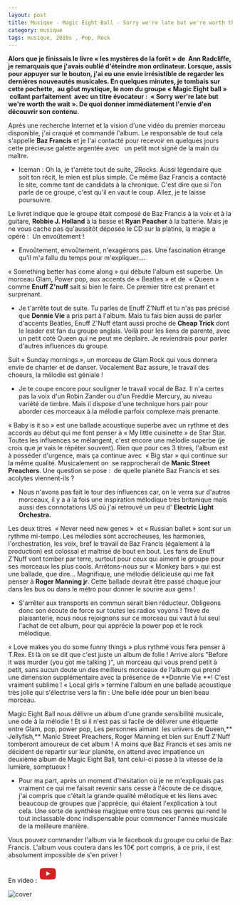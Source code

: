 ```yaml
---
layout: post
title: Musique - Magic Eight Ball - Sorry we're late but we're worth the wait (2014)
category: musique
tags: musique, 2010s , Pop, Rock
---
```

**Alors que je finissais le livre « les mystères de la forêt » de  Ann Radcliffe, je remarquais que j'avais oublié d'éteindre mon ordinateur. Lorsque, assis pour appuyer sur le bouton, j'ai eu une envie irrésistible de regarder les dernières nouveautés musicales. En quelques minutes, je tombais sur cette pochette,  au gôut mystique, le nom du groupe « Magic Eight ball »  collant parfaitement  avec un titre évocateur :  « Sorry wer're late but we're worth the wait ». De quoi donner immédiatement l'envie d'en découvrir son contenu.**

Après une recherche Internet et la vision d'une vidéo du premier morceau disponible, j'ai craqué et commandé l'album. Le responsable de tout cela s'appelle **Baz Francis** et je l'ai contacté pour recevoir en quelques jours cette précieuse galette argentée avec   un petit mot signé de la main du maître.

* Iceman : Oh la, je t'arrète tout de suite, 2Rocks. Aussi légendaire que soit ton récit, le mien est plus simple. Ce même Baz Francis a contacté le site, comme tant de candidats à la chronique. C'est dire que si l'on parle de ce groupe, c'est qu'il en vaut le coup. Allez, je te laisse poursuivre.</li>

Le livret indique que le groupe était composé de Baz Francis à la voix et à la guitare, **Robbie J. Holland** à la basse et **Ryan Peacher** à la batterie. Mais je ne vous cache pas qu'aussitôt déposée le CD sur la platine, la magie a opéré :  Un envoûtement !

* Envoûtement, envoûtement, n'exagérons pas. Une fascination étrange qu'il m'a fallu du temps pour m'expliquer....

« Something better has come along » qui débute l'album est superbe. Un morceau Glam, Power pop, aux accents de « Beatles » et de  « Queen » comme **Enuff Z'nuff** sait si bien le faire. Ce premier titre est prenant et surprenant.

* Je t'arrête tout de suite. Tu parles de Enuff Z'Nuff et tu n'as pas précisé que **Donnie Vie** a pris part à l'album. Mais tu fais bien aussi de parler d'accents Beatles, Enuff Z'Nuff étant aussi proche de **Cheap Trick** dont le leader est fan du groupe anglais. Voilà pour les liens de parenté, avec un petit coté Queen qui ne peut me déplaire. Je reviendrais pour parler d'autres influences du groupe.</li>

Suit « Sunday mornings », un morceau de Glam Rock qui vous donnera envie de chanter et de danser. Vocalement Baz assure, le travail des choeurs, la mélodie est géniale !

* Je te coupe encore pour souligner le travail vocal de Baz. Il n'a certes pas la voix d'un Robin Zander ou d'un Freddie Mercury, au niveau variété de timbre. Mais il dispose d'une technique hors pair pour aborder ces morceaux à la mélodie parfoix complexe mais prenante.</li>

« Baby is it so » est une ballade acoustique superbe avec un rythme et des accords au début qui me font penser à « My little cuisinette » de Star Star. Toutes les influences se mélangent, c'est encore une mélodie superbe (je crois que je vais le répéter souvent). Rien que pour ces 3 titres, l'album est à posséder d'urgence, mais ça continue avec  « Big star » qui continue sur la même qualité. Musicalement on  se rapprocherait de **Manic Street Preachers**. Une question se pose :  de quelle planète Baz Francis et ses acolytes viennent-ils ?

* Nous n'avons pas fait le tour des influences car, on le verra sur d'autres morceaux, il y a à la fois une inspiration mélodique très britanique mais aussi des connotations US où j'ai retrouvé un peu d' **Electric Light Orchestra.**</li>

Les deux titres  « Never need new genes »  et « Russian ballet » sont sur un rythme mi-tempo. Les mélodies sont accrocheuses, les harmonies, l'orchestration, les voix, bref le travail de Baz Francis (également à la production) est colossal et maîtrisé de bout en bout. Les fans de Enuff Z'Nuff vont tomber par terre, surtout pour ceux qui aiment le groupe pour ses morceaux les plus cools. Arrêtons-nous sur « Monkey bars » qui est une ballade, que dire... Magnifique, une mélodie délicieuse qui me fait penser à **Roger Manning jr**. Cette ballade devrait être passé chaque jour dans les bus ou dans le métro pour donner le sourire aux gens !

* S'arrêter aux transports en commun serait bien réducteur. Obligeons donc son écoute de force sur toutes les radios voyons ! Trève de plaisanterie, nous nous rejoignons sur ce morceau qui vaut à lui seul l'achat de cet album, pour qui apprécie la power pop et le rock mélodique.</li>

« Love makes you do some funny things » plus rythmé vous fera penser à T.Rex. Et là on se dit que c'est juste un album de folie ! Arrive alors "Before it was murder (you got me talking )", un morceau qui vous prend petit à petit, sans aucun doute un des meilleurs morceaux de l'album qui prend une dimension supplémentaire avec la présence de **Donnie Vie **! C'est vraiment sublime ! « Local girls » termine l'album en une ballade acoustique très jolie qui s'électrise vers la fin : Une belle idée pour un bien beau morceau.

Magic Eight Ball nous délivre un album d'une grande sensibilité musicale, une ode à la mélodie ! Et si il n'est pas si facile de délivrer une étiquette entre Glam, pop, power pop, Les personnes aimant  les univers de Queen,** Jellyfish,** Manic Street Preachers, Roger Manning et bien sur Enuff Z'Nuff tomberont amoureux de cet album ! A moins que Baz Francis et ses amis ne décident de repartir sur leur planète, on attend avec impatience un deuxième album de Magic Eight Ball, tant celui-ci passe à la vitesse de la lumière, somptueux !

* Pour ma part, après un moment d'hésitation où je ne m'expliquais pas vraiment ce qui me faisait revenir sans cesse à l'écoute de ce disque, j'ai compris que c'était la grande qualité mélodique et les liens avec beaucoup de groupes que j'apprécie, qui étaient l'explication à tout cela. Une sorte de synthèse magique entre tous ces genres qui rend le tout inclassable donc indispensable pour commencer l'année musicale de la meilleure manière.</li>

Vous pouvez commander l'album via le facebook du groupe ou celui de Baz Francis. L'album vous coutera dans les 10€ port compris, à ce prix, il est absolument impossible de s'en priver ! 

En video : [![video](/images/youtube.png)](https://www.youtube.com/watch?v=pT-4luUhYCo)

![cover](https://filedn.eu/llqi9IBxlYouGRXYG2xlROb/img/2014/magiceightball.jpg)
